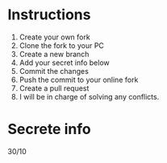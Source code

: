 # Instructions
1. Create your own fork
2. Clone the fork to your PC
3. Create a new branch
4. Add your secret info below
5. Commit the changes
6. Push the commit to your online fork
7. Create a pull request
8. I will be in charge of solving any conflicts.

# Secrete info
30/10
